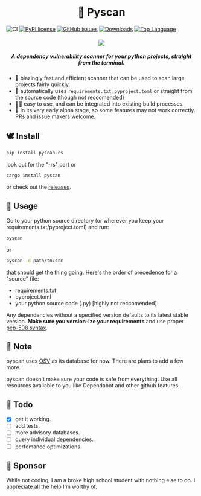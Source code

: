 <h1 align="center"> 🐍 Pyscan </h1>

![CI](https://github.com/aswinnnn/pyscan/actions/workflows/CI.yml/badge.svg) [![PyPI license](https://img.shields.io/pypi/l/ansicolortags.svg)](https://pypi.python.org/pypi/ansicolortags/) [![GitHub issues](https://img.shields.io/github/issues/aswinnnn/pyscan.svg)](https://GitHub.com/aswinnnn/pyscan/issues/) [![Downloads](https://static.pepy.tech/personalized-badge/pyscan-rs?period=total&units=abbreviation&left_color=black&right_color=black&left_text=Downloads)](https://pepy.tech/project/pyscan-rs)  [![Top Language](https://img.shields.io/github/languages/top/aswinnnn/pyscan)](https://img.shields.io/github/languages/top/aswinnnn/pyscan)

<h4 align="center"> 

<img src="https://media.discordapp.net/attachments/1002212458502557718/1107648562004758538/pyscan.png?width=779&height=206">

</h4>

<h5 align="center"> <i>A dependency vulnerability scanner for your python projects, straight from the terminal.</i> </h5>

+ 🚀 blazingly fast and efficient scanner that can be used to scan large projects fairly quickly.
+ 🤖 automatically uses `requirements.txt`, `pyproject.toml` or straight from the source code (though not reccomended)
+ 🧑‍💻 easy to use, and can be integrated into existing build processes.
+ 💽 In its very early alpha stage, so some features may not work correctly. PRs and issue makers welcome.

## 🕊️ Install

```bash
pip install pyscan-rs
```
look out for the "-rs" part
or

```bash
cargo install pyscan
```

or check out the [releases](https://github.com/aswinnnn/pyscan/releases).

## 🐇 Usage

Go to your python source directory (or wherever you keep your requirements.txt/pyproject.toml) and run:

```bash
pyscan
```
or
```bash
pyscan -d path/to/src
```

that should get the thing going.
Here's the order of precedence for a "source" file:

+ requirements.txt
+ pyproject.toml
+ your python source code (.py) [highly not reccomended]

Any dependencies without a specified version defaults to its latest stable version. **Make sure you version-ize your requirements** and use proper [pep-508 syntax](https://peps.python.org/pep-0508/).

## 🦀 Note

pyscan uses [OSV](https://osv.dev) as its database for now. There are plans to add a few more.

pyscan doesn't make sure your code is safe from everything. Use all resources available to you like Dependabot and other github features.

## 🐰 Todo

- [x] get it working.
- [ ] add  tests.
- [ ] more advisory databases.
- [ ] query individual dependencies.
- [ ] perfomance optimizations.

## 🐹 Sponsor

While not coding, I am a broke high school student with nothing else to do. I appreciate all the help I'm worthy of.
